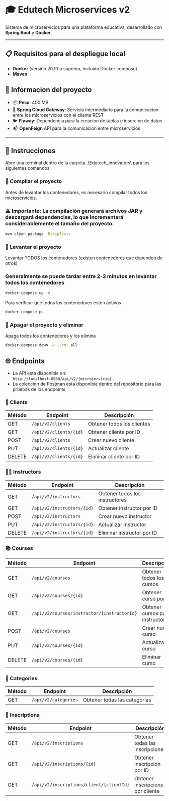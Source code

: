# 🎓 Edutech Microservices v2

Sistema de microservicios para una plataforma educativa, desarrollado con **Spring Boot** y **Docker**.

---

## 📋 Requisitos para el despliegue local

- **Docker** (versión 20.10 o superior, incluido Docker compose)
- **Maven**

## 📃 Informacion del proyecto
- 📦 **Peso**: 400 MB
- 🍃 **Spring Cloud Gateway**: Servicio intermediario para la comunicacion entre los microservicios con el cliente REST
- 🐦 **Flyway**: Dependencia para la creacion de tablas e insercion de datos
- 📬 **OpenFeign** API para la comunicacion entre microservicios
---

## 🚀 Instrucciones
Abre una terminal dentro de la carpeta .\Edutech_innovators\ para los siguientes comandos

### 🔧 Compilar el proyecto
Antes de levantar los contenedores, es necesario compilar todos los microservicios.
### ⚠️ Importante: La compilación generará archivos JAR y descargará dependencias, lo que incrementará considerablemente el tamaño del proyecto.
```bash
mvn clean package -DskipTests
```
### 🔼 Levantar el proyecto

Levantar TODOS los contenedores (existen contenedores que dependen de otros)
### Generalmente se puede tardar entre 2-3 minutos en levantar todos los contenedores
```bash
docker-compose up -d
```
Para verificar que todos los contenedores esten activos
```bash
docker-compose ps
```
### 🔻 Apagar el proyecto y eliminar

Apaga todos los contenedores y los elimina
```bash
docker-compose down -v --rmi all
```
## 🌐 Endpoints
- La API está disponible en: `http://localhost:8080/api/v2/{microservicio}`
- La coleccion de Postman esta disponible dentro del repositorio para las pruebas de los endpoints

### 👤 Clients

| Método | Endpoint | Descripción |
|--------|----------|-------------|
| GET | `/api/v2/clients` | Obtener todos los clientes |
| GET | `/api/v2/clients/{id}` | Obtener cliente por ID |
| POST | `/api/v2/clients` | Crear nuevo cliente |
| PUT | `/api/v2/clients/{id}` | Actualizar cliente |
| DELETE | `/api/v2/clients/{id}` | Eliminar cliente por ID |

### 👨‍🏫 Instructors

| Método | Endpoint | Descripción |
|--------|----------|-------------|
| GET | `/api/v2/instructors` | Obtener todos los instructores |
| GET | `/api/v2/instructors/{id}` | Obtener instructor por ID |
| POST | `/api/v2/instructors` | Crear nuevo instructor |
| PUT | `/api/v2/instructors/{id}` | Actualizar instructor |
| DELETE | `/api/v2/instructors/{id}` | Eliminar instructor por ID |

### 📚 Courses

| Método | Endpoint | Descripción |
|--------|----------|-------------|
| GET | `/api/v2/courses` | Obtener todos los cursos |
| GET | `/api/v2/courses/{id}` | Obtener curso por ID |
| GET | `/api/v2/courses/instructor/{instructorId}` | Obtener cursos por instructor |
| POST | `/api/v2/courses` | Crear nuevo curso |
| PUT | `/api/v2/courses/{id}` | Actualizar curso |
| DELETE | `/api/v2/courses/{id}` | Eliminar curso |

### 📂 Categories

| Método | Endpoint | Descripción |
|--------|----------|-------------|
| GET | `/api/v2/categories` | Obtener todas las categorías |

### 📝 Inscriptions

| Método | Endpoint | Descripción |
|--------|----------|-------------|
| GET | `/api/v2/inscriptions` | Obtener todas las inscripciones |
| GET | `/api/v2/inscriptions/{id}` | Obtener inscripción por ID |
| GET | `/api/v2/inscriptions/client/{clientId}` | Obtener inscripciones por cliente |
